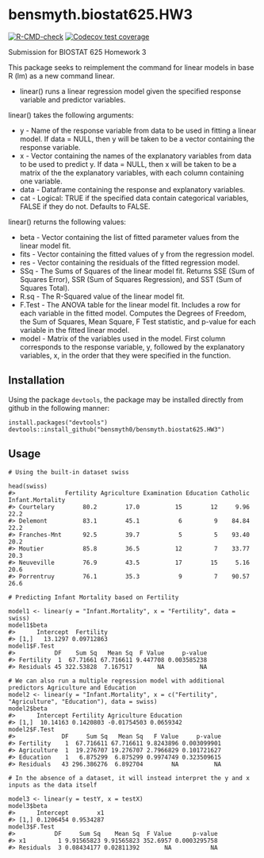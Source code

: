 # bensmyth.biostat625.HW3
<!-- badges: start -->
  [![R-CMD-check](https://github.com/bensmyth0/bensmyth.biostat625.HW3/actions/workflows/R-CMD-check.yaml/badge.svg)](https://github.com/bensmyth0/bensmyth.biostat625.HW3/actions/workflows/R-CMD-check.yaml)
  [![Codecov test coverage](https://codecov.io/gh/bensmyth0/bensmyth.biostat625.HW3/branch/master/graph/badge.svg)](https://app.codecov.io/gh/bensmyth0/bensmyth.biostat625.HW3?branch=master)
  <!-- badges: end -->
Submission for BIOSTAT 625 Homework 3

This package seeks to reimplement the command for linear models in base R (lm) as a new command linear.
* linear() runs a linear regression model given the specified response variable and predictor variables.

linear() takes the following arguments:
* y - Name of the response variable from data to be used in fitting a linear model. If data = NULL, then y will be taken to be a vector containing the response variable.
* x - Vector containing the names of the explanatory variables from data to be used to predict y. If data = NULL, then x will be taken to be a matrix of the the explanatory variables, with each column containing one variable.
* data - Dataframe containing the response and explanatory variables.
* cat - Logical: TRUE if the specified data contain categorical variables, FALSE if they do not. Defaults to FALSE.

linear() returns the following values:
* beta - Vector containing the list of fitted parameter values from the linear model fit.
* fits - Vector containing the fitted values of y from the regression model.
* res - Vector containing the residuals of the fitted regression model.
* SSq - The Sums of Squares of the linear model fit. Returns SSE (Sum of Squares Error), SSR (Sum of Squares Regression), and SST (Sum of Squares Total).
* R.sq - The R-Squared value of the linear model fit.
* F.Test - The ANOVA table for the linear model fit. Includes a row for each variable in the fitted model. Computes the Degrees of Freedom, the Sum of Squares, Mean Square, F Test statistic, and p-value for each variable in the fitted linear model.
* model - Matrix of the variables used in the model. First column corresponds to the response variable, y, followed by the explanatory variables, x, in the order that they were specified in the function.

## Installation
Using the package `devtools`, the package may be installed directly from github in the following manner:

```{r}
install.packages("devtools")
devtools::install_github("bensmyth0/bensmyth.biostat625.HW3")
```
## Usage
```{r}
# Using the built-in dataset swiss

head(swiss)
#>              Fertility Agriculture Examination Education Catholic Infant.Mortality
#> Courtelary        80.2        17.0          15        12     9.96             22.2
#> Delemont          83.1        45.1           6         9    84.84             22.2
#> Franches-Mnt      92.5        39.7           5         5    93.40             20.2
#> Moutier           85.8        36.5          12         7    33.77             20.3
#> Neuveville        76.9        43.5          17        15     5.16             20.6
#> Porrentruy        76.1        35.3           9         7    90.57             26.6

# Predicting Infant Mortality based on Fertility

model1 <- linear(y = "Infant.Mortality", x = "Fertility", data = swiss)
model1$beta
#>      Intercept  Fertility
#> [1,]   13.1297 0.09712863
model1$F.Test
#>           DF    Sum Sq   Mean Sq  F Value     p-value
#> Fertility  1  67.71661 67.716611 9.447708 0.003585238
#> Residuals 45 322.53828  7.167517       NA          NA

# We can also run a multiple regression model with additional predictors Agriculture and Education
model2 <- linear(y = "Infant.Mortality", x = c("Fertility", "Agriculture", "Education"), data = swiss)
model2$beta
#>      Intercept Fertility Agriculture Education
#> [1,]  10.14163 0.1420803 -0.01754503 0.0659342
model2$F.Test
#>             DF     Sum Sq   Mean Sq   F Value     p-value
#> Fertility    1  67.716611 67.716611 9.8243896 0.003099901
#> Agriculture  1  19.276707 19.276707 2.7966829 0.101721627
#> Education    1   6.875299  6.875299 0.9974749 0.323509615
#> Residuals   43 296.386276  6.892704        NA          NA

# In the absence of a dataset, it will instead interpret the y and x inputs as the data itself

model3 <- linear(y = testY, x = testX)
model3$beta
#>      Intercept        x1
#> [1,] 0.1206454 0.9534287
model3$F.Test
#>           DF     Sum Sq    Mean Sq  F Value      p-value
#> x1         1 9.91565823 9.91565823 352.6957 0.0003295758
#> Residuals  3 0.08434177 0.02811392       NA           NA

```

